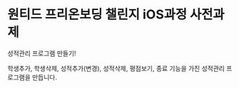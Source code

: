 # 원티드 프리온보딩 챌린지 iOS과정 사전과제
성적관리 프로그램 만들기!

학생추가, 학생삭제, 성적추가(변경), 성적삭제, 평점보기, 종료 기능을 가진 성적관리 프로그램을 만듭니다.
